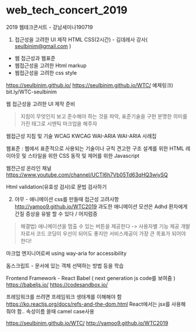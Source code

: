 # web_tech_concert_2019
2019 웹테크콘서트 - 강남세미나190719


1. 접근성을 고려한 UI 제작 HTML CSS(2시간) - 김데레사 강사( seulbinim@gmail.com )

* 웹 접근성과 웹표준
* 웹접근성을 고려한 Html markup
* 웹접근성을 고려한 css style

https://seulbinim.github.io/
https://seulbinim.github.io/WTC/
예제링크)  bit.ly/WTC-seulbinim

웹 접근성을 고려한 UI 제작 준비
> 지침이 무엇인지 보고 준수해야 하는 것을 파악, 표준기술을 구현
 > 분명한 의미를 가진 태그로 시멘틱 마크업을 해주자

웹접근성 지침 및 기술
WCAG
KWCAG
WAI-ARIA
WAI-ARIA 사례집

웹표준
    : 웹에서 표준적으로 사용되는 기술이나 규칙
견고한 구조 설계를 위한 HTML
레이아웃 및 스타일을 위한 CSS
동작 및 제어를 위한 Javascript

웹전근성 온라인 채널
https://www.youtube.com/channel/UCTI6h7Vb05Td63qHQ3wjySQ

Html validation(유효성 검사)로 문법 검사하기


2. 야무 - 애니메이션 css를 만들때 접근성 고려사항
http://yamoo9.github.io/WTC2019
과도한 애니메이션 모션은 Adhd 환자에게 간질 증상을 유발 할 수 있다 / 어지럼증 
 > 해결법) 애니메이션을 멈출 수 있는 버튼을 제공한다 -> 사용자별 기능 제공
 > 개발자로서 코드 코딩이 우선이 되어도 좋지만 서비스제공이 가장 큰 목표가 되어야한다! 

마크업 엔지니어로써 using way-aria for accessibility

돔스크립트
     - 문서에 있는 객체 선택하는 방법 등을 학습

Frontend Framework - React
Babel ( next generation js code를 보여줌 ) https://babeljs.io/
https://codesandbox.io/

프레임워크를 쓰려면 프레임워크 생태계를 이해해야 함 https://ko.reactjs.org/docs/refs-and-the-dom.html
   React에서는  jsx를 사용해 줘야 함.. 속성이름 쓸때 camel case사용





https://seulbinim.github.io/WTC/
http://yamoo9.github.io/WTC2019
















